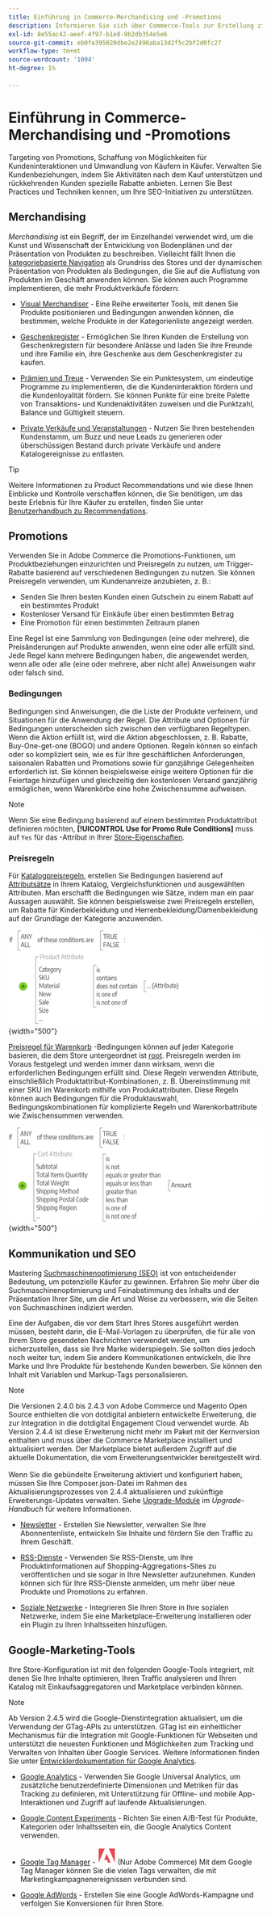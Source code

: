 ```yaml
---
title: Einführung in Commerce-Merchandising und -Promotions
description: Informieren Sie sich über Commerce-Tools zur Erstellung zielgerichteter Werbeaktionen und Angebote für Kundinnen und Kunden.
exl-id: 8e55ac42-aeef-4f97-b1e8-9b2db354e5e6
source-git-commit: eb0fe395020dbe2e2496aba13d2f5c2bf2d0fc27
workflow-type: tm+mt
source-wordcount: '1094'
ht-degree: 1%

---
```


# Einführung in Commerce-Merchandising und -Promotions

Targeting von Promotions, Schaffung von Möglichkeiten für Kundeninteraktionen und Umwandlung von Käufern in Käufer. Verwalten Sie Kundenbeziehungen, indem Sie Aktivitäten nach dem Kauf unterstützen und rückkehrenden Kunden spezielle Rabatte anbieten. Lernen Sie Best Practices und Techniken kennen, um Ihre SEO-Initiativen zu unterstützen.

## Merchandising

_Merchandising_ ist ein Begriff, der im Einzelhandel verwendet wird, um die Kunst und Wissenschaft der Entwicklung von Bodenplänen und der Präsentation von Produkten zu beschreiben. Vielleicht fällt Ihnen die [kategoriebasierte Navigation](../catalog/navigation-top.md) als Grundriss des Stores und der dynamischen Präsentation von Produkten als Bedingungen, die Sie auf die Auflistung von Produkten im Geschäft anwenden können. Sie können auch Programme implementieren, die mehr Produktverkäufe fördern:

- [Visual Merchandiser](visual-merchandiser.md) - Eine Reihe erweiterter Tools, mit denen Sie Produkte positionieren und Bedingungen anwenden können, die bestimmen, welche Produkte in der Kategorienliste angezeigt werden.

- [Geschenkregister](gift-registries.md) - Ermöglichen Sie Ihren Kunden die Erstellung von Geschenkregistern für besondere Anlässe und laden Sie ihre Freunde und ihre Familie ein, ihre Geschenke aus dem Geschenkregister zu kaufen.

- [Prämien und Treue](rewards-loyalty.md) - Verwenden Sie ein Punktesystem, um eindeutige Programme zu implementieren, die die Kundeninteraktion fördern und die Kundenloyalität fördern. Sie können Punkte für eine breite Palette von Transaktions- und Kundenaktivitäten zuweisen und die Punktzahl, Balance und Gültigkeit steuern.

- [Private Verkäufe und Veranstaltungen](events-private-sales.md) - Nutzen Sie Ihren bestehenden Kundenstamm, um Buzz und neue Leads zu generieren oder überschüssigen Bestand durch private Verkäufe und andere Katalogereignisse zu entlasten.

>[!TIP]
>
>Weitere Informationen zu Product Recommendations und wie diese Ihnen Einblicke und Kontrolle verschaffen können, die Sie benötigen, um das beste Erlebnis für Ihre Käufer zu erstellen, finden Sie unter [Benutzerhandbuch zu Recommendations](https://experienceleague.adobe.com/docs/commerce-merchant-services/product-recommendations/guide-overview.html).

## Promotions

Verwenden Sie in Adobe Commerce die Promotions-Funktionen, um Produktbeziehungen einzurichten und Preisregeln zu nutzen, um Trigger-Rabatte basierend auf verschiedenen Bedingungen zu nutzen. Sie können Preisregeln verwenden, um Kundenanreize anzubieten, z. B.:

- Senden Sie Ihren besten Kunden einen Gutschein zu einem Rabatt auf ein bestimmtes Produkt
- Kostenloser Versand für Einkäufe über einen bestimmten Betrag
- Eine Promotion für einen bestimmten Zeitraum planen

Eine Regel ist eine Sammlung von Bedingungen (eine oder mehrere), die Preisänderungen auf Produkte anwenden, wenn eine oder alle erfüllt sind. Jede Regel kann mehrere Bedingungen haben, die angewendet werden, wenn alle oder alle (eine oder mehrere, aber nicht alle) Anweisungen wahr oder falsch sind.

### Bedingungen

Bedingungen sind Anweisungen, die die Liste der Produkte verfeinern, und Situationen für die Anwendung der Regel. Die Attribute und Optionen für Bedingungen unterscheiden sich zwischen den verfügbaren Regeltypen. Wenn die Aktion erfüllt ist, wird die Aktion abgeschlossen, z. B. Rabatte, Buy-One-get-one (BOGO) und andere Optionen. Regeln können so einfach oder so kompliziert sein, wie es für Ihre geschäftlichen Anforderungen, saisonalen Rabatten und Promotions sowie für ganzjährige Gelegenheiten erforderlich ist. Sie können beispielsweise einige weitere Optionen für die Feiertage hinzufügen und gleichzeitig den kostenlosen Versand ganzjährig ermöglichen, wenn Warenkörbe eine hohe Zwischensumme aufweisen.

>[!NOTE]
>
>Wenn Sie eine Bedingung basierend auf einem bestimmten Produktattribut definieren möchten, **[!UICONTROL Use for Promo Rule Conditions]** muss auf `Yes` für das -Attribut in Ihrer [Store-Eigenschaften](../catalog/attribute-product-create.md).


### Preisregeln

Für [Katalogpreisregeln](price-rules-catalog.md), erstellen Sie Bedingungen basierend auf [Attributsätze](../catalog/attribute-sets.md) in Ihrem Katalog, Vergleichsfunktionen und ausgewählten Attributen. Man erschafft die Bedingungen wie Sätze, indem man ein paar Aussagen auswählt. Sie können beispielsweise zwei Preisregeln erstellen, um Rabatte für Kinderbekleidung und Herrenbekleidung/Damenbekleidung auf der Grundlage der Kategorie anzuwenden.

![Abbildung - Beispiel für Katalogpreisregeln](./assets/diagram-catalog-price-rules.png){width="500"}

[Preisregel für Warenkorb](price-rules-cart.md) -Bedingungen können auf jeder Kategorie basieren, die dem Store untergeordnet ist [root](../catalog/category-root.md). Preisregeln werden im Voraus festgelegt und werden immer dann wirksam, wenn die erforderlichen Bedingungen erfüllt sind. Diese Regeln verwenden Attribute, einschließlich Produktattribut-Kombinationen, z. B. Übereinstimmung mit einer SKU im Warenkorb mithilfe von Produktattributen. Diese Regeln können auch Bedingungen für die Produktauswahl, Bedingungskombinationen für komplizierte Regeln und Warenkorbattribute wie Zwischensummen verwenden.

![Abbildung - Beispiel für Preisregeln für Warenkorb](./assets/diagram-cart-price-rules.png){width="500"}

## Kommunikation und SEO

Mastering [Suchmaschinenoptimierung (SEO)](seo-overview.md) ist von entscheidender Bedeutung, um potenzielle Käufer zu gewinnen. Erfahren Sie mehr über die Suchmaschinenoptimierung und Feinabstimmung des Inhalts und der Präsentation Ihrer Site, um die Art und Weise zu verbessern, wie die Seiten von Suchmaschinen indiziert werden.

Eine der Aufgaben, die vor dem Start Ihres Stores ausgeführt werden müssen, besteht darin, die E-Mail-Vorlagen zu überprüfen, die für alle von Ihrem Store gesendeten Nachrichten verwendet werden, um sicherzustellen, dass sie Ihre Marke widerspiegeln. Sie sollten dies jedoch noch weiter tun, indem Sie andere Kommunikationen entwickeln, die Ihre Marke und Ihre Produkte für bestehende Kunden bewerben. Sie können den Inhalt mit Variablen und Markup-Tags personalisieren.

>[!NOTE]
>
>Die Versionen 2.4.0 bis 2.4.3 von Adobe Commerce und Magento Open Source enthielten die von dotdigital anbietern entwickelte Erweiterung, die zur Integration in die dotdigital Engagement Cloud verwendet wurde. Ab Version 2.4.4 ist diese Erweiterung nicht mehr im Paket mit der Kernversion enthalten und muss über die Commerce Marketplace installiert und aktualisiert werden. Der Marketplace bietet außerdem Zugriff auf die aktuelle Dokumentation, die vom Erweiterungsentwickler bereitgestellt wird.
><br><br>
>Wenn Sie die gebündelte Erweiterung aktiviert und konfiguriert haben, müssen Sie Ihre Composer.json-Datei im Rahmen des Aktualisierungsprozesses von 2.4.4 aktualisieren und zukünftige Erweiterungs-Updates verwalten. Siehe [Upgrade-Module](https://experienceleague.adobe.com/docs/commerce-operations/upgrade-guide/modules/upgrade.html) im _Upgrade-Handbuch_ für weitere Informationen.

- [Newsletter](newsletters.md) - Erstellen Sie Newsletter, verwalten Sie Ihre Abonnentenliste, entwickeln Sie Inhalte und fördern Sie den Traffic zu Ihrem Geschäft.

- [RSS-Dienste](social-rss.md#rss-feeds) - Verwenden Sie RSS-Dienste, um Ihre Produktinformationen auf Shopping-Aggregations-Sites zu veröffentlichen und sie sogar in Ihre Newsletter aufzunehmen. Kunden können sich für Ihre RSS-Dienste anmelden, um mehr über neue Produkte und Promotions zu erfahren.

- [Soziale Netzwerke](social-rss.md#social-networks) - Integrieren Sie Ihren Store in Ihre sozialen Netzwerke, indem Sie eine Marketplace-Erweiterung installieren oder ein Plugin zu Ihren Inhaltsseiten hinzufügen.

## Google-Marketing-Tools

Ihre Store-Konfiguration ist mit den folgenden Google-Tools integriert, mit denen Sie Ihre Inhalte optimieren, Ihren Traffic analysieren und Ihren Katalog mit Einkaufsaggregatoren und Marketplace verbinden können.

>[!NOTE]
>
>Ab Version 2.4.5 wird die Google-Dienstintegration aktualisiert, um die Verwendung der GTag-APIs zu unterstützen. GTag ist ein einheitlicher Mechanismus für die Integration mit Google-Funktionen für Webseiten und unterstützt die neuesten Funktionen und Möglichkeiten zum Tracking und Verwalten von Inhalten über Google Services. Weitere Informationen finden Sie unter [Entwicklerdokumentation für Google Analytics](https://developers.google.com/analytics/devguides/collection/gtagjs).

- [Google Analytics](google-analytics.md) - Verwenden Sie Google Universal Analytics, um zusätzliche benutzerdefinierte Dimensionen und Metriken für das Tracking zu definieren, mit Unterstützung für Offline- und mobile App-Interaktionen und Zugriff auf laufende Aktualisierungen.

- [Google Content Experiments](google-content-experiments.md) - Richten Sie einen A/B-Test für Produkte, Kategorien oder Inhaltsseiten ein, die Google Analytics Content verwenden.

- [Google Tag Manager](google-tag-manager.md) - ![Adobe Commerce](../assets/adobe-logo.svg) (Nur Adobe Commerce) Mit dem Google Tag Manager können Sie die vielen Tags verwalten, die mit Marketingkampagnenereignissen verbunden sind.

- [Google AdWords](google-adwords.md) - Erstellen Sie eine Google AdWords-Kampagne und verfolgen Sie Konversionen für Ihren Store.
